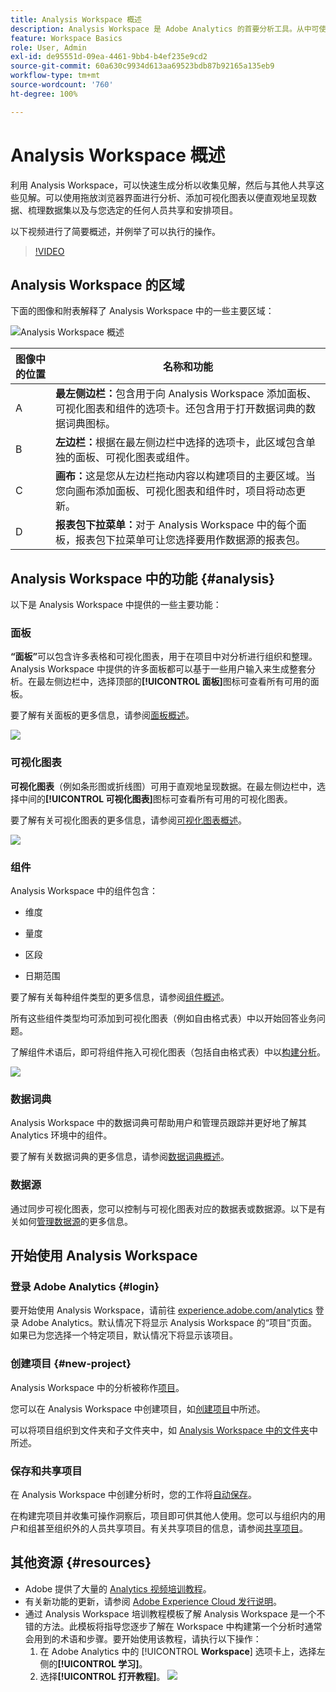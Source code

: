 ```yaml
---
title: Analysis Workspace 概述
description: Analysis Workspace 是 Adobe Analytics 的首要分析工具。从中可使用面板、表格、可视化和其他组件使数据形象化、策划数据集、共享和安排项目等功能。
feature: Workspace Basics
role: User, Admin
exl-id: de95551d-09ea-4461-9bb4-b4ef235e9cd2
source-git-commit: 60a630c9934d613aa69523bdb87b92165a135eb9
workflow-type: tm+mt
source-wordcount: '760'
ht-degree: 100%

---
```


# Analysis Workspace 概述

利用 Analysis Workspace，可以快速生成分析以收集见解，然后与其他人共享这些见解。可以使用拖放浏览器界面进行分析、添加可视化图表以便直观地呈现数据、梳理数据集以及与您选定的任何人员共享和安排项目。

以下视频进行了简要概述，并例举了可以执行的操作。

>[!VIDEO](https://video.tv.adobe.com/v/26266/?quality=12)

## Analysis Workspace 的区域

下面的图像和附表解释了 Analysis Workspace 中的一些主要区域：

![Analysis Workspace 概述](assets/analysis-workspace-overvew.png)

| 图像中的位置 | 名称和功能 |
|---------|----------|
| A | **最左侧边栏：**&#x200B;包含用于向 Analysis Workspace 添加面板、可视化图表和组件的选项卡。还包含用于打开数据词典的数据词典图标。 |
| B | **左边栏：**&#x200B;根据在最左侧边栏中选择的选项卡，此区域包含单独的面板、可视化图表或组件。 |
| C | **画布：**&#x200B;这是您从左边栏拖动内容以构建项目的主要区域。当您向画布添加面板、可视化图表和组件时，项目将动态更新。 |
| D | **报表包下拉菜单：**&#x200B;对于 Analysis Workspace 中的每个面板，报表包下拉菜单可让您选择要用作数据源的报表包。 |

## Analysis Workspace 中的功能 {#analysis}

以下是 Analysis Workspace 中提供的一些主要功能：

### 面板

**“面板”**&#x200B;可以包含许多表格和可视化图表，用于在项目中对分析进行组织和整理。Analysis Workspace 中提供的许多面板都可以基于一些用户输入来生成整套分析。在最左侧边栏中，选择顶部的&#x200B;**[!UICONTROL 面板]**&#x200B;图标可查看所有可用的面板。

要了解有关面板的更多信息，请参阅[面板概述](https://experienceleague.adobe.com/docs/analytics/analyze/analysis-workspace/panels/panels.html?lang=zh-Hans)。

![](assets/build-panels.png)

### 可视化图表

**可视化图表**（例如条形图或折线图）可用于直观地呈现数据。在最左侧边栏中，选择中间的&#x200B;**[!UICONTROL 可视化图表]**&#x200B;图标可查看所有可用的可视化图表。

要了解有关可视化图表的更多信息，请参阅[可视化图表概述](https://experienceleague.adobe.com/docs/analytics/analyze/analysis-workspace/visualizations/freeform-analysis-visualizations.html?lang=zh-Hans)。

![](assets/build-visualizations.png)

### 组件

Analysis Workspace 中的组件包含：

* 维度

* 量度

* 区段

* 日期范围

要了解有关每种组件类型的更多信息，请参阅[组件概述](/help/analyze/analysis-workspace/components/analysis-workspace-components.md)。

所有这些组件类型均可添加到可视化图表（例如自由格式表）中以开始回答业务问题。

了解组件术语后，即可将组件拖入可视化图表（包括自由格式表）中以[构建分析](/help/analyze/analysis-workspace/build-workspace-project/freeform-overview.md)。

![](assets/build-components.png)

### 数据词典

Analysis Workspace 中的数据词典可帮助用户和管理员跟踪并更好地了解其 Analytics 环境中的组件。

要了解有关数据词典的更多信息，请参阅[数据词典概述](/help/analyze/analysis-workspace/components/data-dictionary/data-dictionary-overview.md)。

### 数据源

通过同步可视化图表，您可以控制与可视化图表对应的数据表或数据源。以下是有关如何[管理数据源](/help/analyze/analysis-workspace/visualizations/t-sync-visualization.md)的更多信息。

## 开始使用 Analysis Workspace

### 登录 Adobe Analytics {#login}

要开始使用 Analysis Workspace，请前往 [experience.adobe.com/analytics](https://experience.adobe.com/analytics) 登录 Adobe Analytics。默认情况下将显示 Analysis Workspace 的“项目”页面。如果已为您选择一个特定项目，默认情况下将显示该项目。

### 创建项目 {#new-project}

Analysis Workspace 中的分析被称作[项目](/help/analyze/analysis-workspace/build-workspace-project/freeform-overview.md)。

您可以在 Analysis Workspace 中创建项目，如[创建项目](/help/analyze/analysis-workspace/build-workspace-project/create-projects.md)中所述。

可以将项目组织到文件夹和子文件夹中，如 [Analysis Workspace 中的文件夹](/help/analyze/analysis-workspace/build-workspace-project/workspace-folders/about-folders.md)中所述。

### 保存和共享项目

在 Analysis Workspace 中创建分析时，您的工作将[自动保存](/help/analyze/analysis-workspace/build-workspace-project/save-projects.md)。

在构建完项目并收集可操作洞察后，项目即可供其他人使用。您可以与组织内的用户和组甚至组织外的人员共享项目。有关共享项目的信息，请参阅[共享项目](/help/analyze/analysis-workspace/curate-share/share-projects.md)。

## 其他资源 {#resources}

* Adobe 提供了大量的 [Analytics 视频培训教程](https://experienceleague.adobe.com/docs/analytics-learn/tutorials/overview.html?lang=zh-Hans)。
* 有关新功能的更新，请参阅 [Adobe Experience Cloud 发行说明](https://experienceleague.adobe.com/docs/release-notes/experience-cloud/current.html#analytics)。
* 通过 Analysis Workspace 培训教程模板了解 Analysis Workspace 是一个不错的方法。此模板将指导您逐步了解在 Workspace 中构建第一个分析时通常会用到的术语和步骤。要开始使用该教程，请执行以下操作：
   1. 在 Adobe Analytics 中的 [!UICONTROL **Workspace**] 选项卡上，选择左侧的&#x200B;**[!UICONTROL 学习]**。
   1. 选择&#x200B;**[!UICONTROL 打开教程]**。
      ![](assets/training-tutorial.png)


